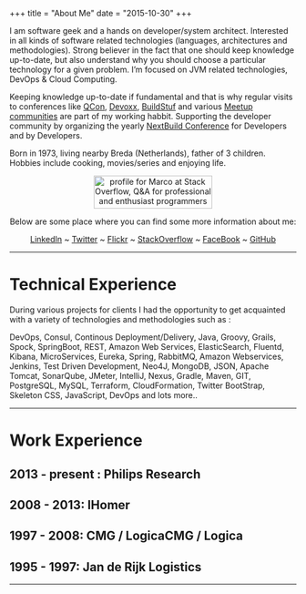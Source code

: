 +++
title = "About Me"
date = "2015-10-30"
+++

I am software geek and a hands on developer/system architect. Interested in all kinds of software related technologies (languages, architectures and methodologies). Strong believer in the fact that one should keep knowledge up-to-date, but also understand why you should choose a particular technology for a given problem. I’m focused on JVM related technologies, DevOps & Cloud Computing.

Keeping knowledge up-to-date if fundamental and that is why regular visits to conferences like
[QCon](http://www.qconferences.com/), [Devoxx](https://www.devoxx.com/), [BuildStuf](http://www.buildstuff.lt/) and various [Meetup communities](https://www.meetup.com/) are part of my working habbit. Supporting the developer community by organizing the yearly [NextBuild Conference](http://www.nextbuild.nl) for Developers and by Developers.

Born in 1973, living nearby Breda (Netherlands), father of 3 children. Hobbies include cooking, movies/series and enjoying life.

<p style="text-align: center;">
<a href="http://stackoverflow.com/users/185432/marco">
<img src="http://stackoverflow.com/users/flair/185432.png" width="208" height="58" alt="profile for Marco at Stack Overflow, Q&amp;A for professional and enthusiast programmers" title="profile for Marco at Stack Overflow, Q&amp;A for professional and enthusiast programmers">
</a></p>

<center>
Below are some place where you can find some more information about me:

[LinkedIn](https://www.linkedin.com/in/marcopas) ~ [Twitter](https://twitter.com/marcopas) ~ [Flickr](https://www.flickr.com/photos/marcopas/) ~ [StackOverflow](http://stackoverflow.com/users/185432/marco) ~  [FaceBook](https://www.facebook.com/marco.pasopas) ~ [GitHub](https://github.com/mpas)
</center>

---

# Technical Experience

During various projects for clients I had the opportunity to get acquainted
with a variety of technologies and methodologies such as :

DevOps, Consul, Continous Deployment/Delivery, Java, Groovy, Grails, Spock, SpringBoot,
REST, Amazon Web Services, ElasticSearch, Fluentd, Kibana, MicroServices, Eureka, Spring, RabbitMQ, Amazon Webservices, Jenkins, Test Driven Development, Neo4J, MongoDB, JSON, Apache Tomcat, SonarQube, JMeter, IntelliJ, Nexus, Gradle, Maven, GIT, PostgreSQL, MySQL, Terraform, CloudFormation, Twitter BootStrap, Skeleton CSS, JavaScript, DevOps and lots more..

---

# Work Experience

## 2013 - present : Philips Research

## 2008 - 2013: IHomer

## 1997 - 2008: CMG / LogicaCMG / Logica

## 1995 - 1997: Jan de Rijk Logistics

---
